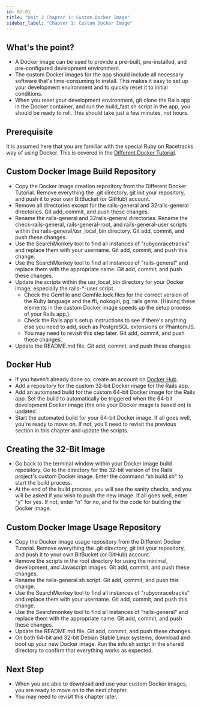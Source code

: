```yaml
---
id: 02-01
title: "Unit 2 Chapter 1: Custom Docker Image"
sidebar_label: "Chapter 1: Custom Docker Image"
---
```


## What's the point?
* A Docker image can be used to provide a pre-built, pre-installed, and pre-configured development environment.
* The custom Docker images for the app should include all necessary software that's time-consuming to install.  This makes it easy to set up your development environment and to quickly reset it to initial conditions.
* When you reset your development environment, git clone the Rails app in the Docker container, and run the build_fast.sh script in the app, you should be ready to roll.  This should take just a few minutes, not hours.

## Prerequisite
It is assumed here that you are familiar with the special Ruby on Racetracks way of using Docker.  This is covered in the <a href="http://www.differentdockertutorial.com/">Different Docker Tutorial</a>.

## Custom Docker Image Build Repository
* Copy the Docker image creation repository from the Different Docker Tutorial.  Remove everything the .git directory, git init your repository, and push it to your own BitBucket (or GitHub) account.
* Remove all directories except for the rails-general and 32rails-general directories.  Git add, commit, and push these changes.
* Rename the rails-general and 32rails-general directories.  Rename the check-rails-general, rails-general-root, and rails-general-user scripts within the rails-general/usr_local_bin directory.  Git add, commit, and push these changes.
* Use the SearchMonkey tool to find all instances of "rubyonracetracks" and replace them with your username.  Git add, commit, and push this change.
* Use the SearchMonkey tool to find all instances of "rails-general" and replace them with the appropriate name.  Git add, commit, and push these changes.
* Update the scripts within the usr_local_bin directory for your Docker image, especially the rails-*-user script.
  * Check the Gemfile and Gemfile.lock files for the correct version of the Ruby language and the ffi, nokogiri, pg, rails gems.  (Having these elements in the custom Docker image speeds up the setup process of your Rails app.)
  * Check the Rails app's setup instructions to see if there's anything else you need to add, such as PostgreSQL extensions or PhantomJS.
  * You may need to revisit this step later.  Git add, commit, and push these changes.
* Update the README.md file.  Git add, commit, and push these changes.

## Docker Hub
* If you haven't already done so, create an account on <a href="https://hub.docker.com/">Docker Hub</a>.
* Add a repository for the custom 32-bit Docker image for the Rails app.
* Add an automated build for the custom 64-bit Docker image for the Rails app.  Set the build to automatically be triggered when the 64-bit development Docker image (the one your Docker image is based on) is updated.
* Start the automated build for your 64-bit Docker image.  If all goes well, you're ready to move on.  If not, you'll need to revisit the previous section in this chapter and update the scripts.

## Creating the 32-Bit Image
* Go back to the terminal window within your Docker image build repository.  Go to the directory for the 32-bit version of the Rails project's custom Docker image.  Enter the command "sh build.sh" to start the build process.
* At the end of the build process, you will see the sanity checks, and you will be asked if you wish to push the new image.  If all goes well, enter "y" for yes.  If not, enter "n" for no, and fix the code for building the Docker image.

## Custom Docker Image Usage Repository
* Copy the Docker image usage repository from the Different Docker Tutorial.  Remove everything the .git directory, git init your repository, and push it to your own BitBucket (or GitHub) account.
* Remove the scripts in the root directory for using the minimal, development, and Javascript images.  Git add, commit, and push these changes.
* Rename the rails-general.sh script.  Git add, commit, and push this change.
* Use the SearchMonkey tool to find all instances of "rubyonracetracks" and replace them with your username.  Git add, commit, and push this change.
* Use the Searchmonkey tool to find all instances of "rails-general" and replace them with the appropriate name.  Git add, commit, and push these changes.
* Update the README.md file.  Git add, commit, and push these changes.
* On both 64-bit and 32-bit Debian Stable Linux systems, download and boot up your new Docker image.  Run the info.sh script in the shared directory to confirm that everything works as expected.

## Next Step
* When you are able to download and use your custom Docker images, you are ready to move on to the next chapter.
* You may need to revisit this chapter later.
